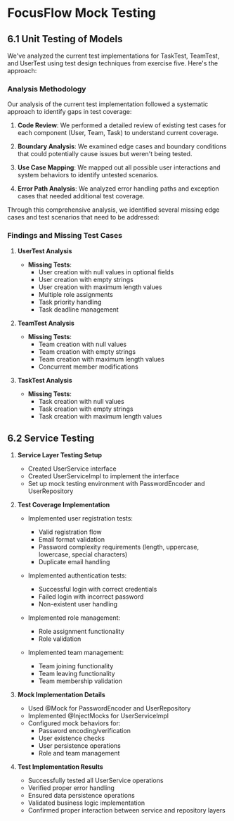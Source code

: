 # FocusFlow Mock Testing

## 6.1 Unit Testing of Models

We've analyzed the current test implementations for TaskTest, TeamTest, and UserTest using test design techniques from exercise five. Here's the approach:

### Analysis Methodology

Our analysis of the current test implementation followed a systematic approach to identify gaps in test coverage:

1. **Code Review**: We performed a detailed review of existing test cases for each component (User, Team, Task) to understand current coverage.

2. **Boundary Analysis**: We examined edge cases and boundary conditions that could potentially cause issues but weren't being tested.

3. **Use Case Mapping**: We mapped out all possible user interactions and system behaviors to identify untested scenarios.

4. **Error Path Analysis**: We analyzed error handling paths and exception cases that needed additional test coverage.

Through this comprehensive analysis, we identified several missing edge cases and test scenarios that need to be addressed:

### Findings and Missing Test Cases

1. **UserTest Analysis**
   
   - **Missing Tests**:
     - User creation with null values in optional fields
     - User creation with empty strings
     - User creation with maximum length values
     - Multiple role assignments
     - Task priority handling
     - Task deadline management

2. **TeamTest Analysis**

   - **Missing Tests**:
     - Team creation with null values
     - Team creation with empty strings
     - Team creation with maximum length values
     - Concurrent member modifications

3. **TaskTest Analysis**

   - **Missing Tests**:
     - Task creation with null values
     - Task creation with empty strings
     - Task creation with maximum length values


## 6.2 Service Testing


1. **Service Layer Testing Setup**
   - Created UserService interface
   - Created UserServiceImpl to implement the interface
   - Set up mock testing environment with PasswordEncoder and UserRepository

2. **Test Coverage Implementation**
   - Implemented user registration tests:
     - Valid registration flow
     - Email format validation
     - Password complexity requirements (length, uppercase, lowercase, special characters)
     - Duplicate email handling
   
   - Implemented authentication tests:
     - Successful login with correct credentials
     - Failed login with incorrect password
     - Non-existent user handling
   
   - Implemented role management:
     - Role assignment functionality
     - Role validation
   
   - Implemented team management:
     - Team joining functionality
     - Team leaving functionality
     - Team membership validation

3. **Mock Implementation Details**
   - Used @Mock for PasswordEncoder and UserRepository
   - Implemented @InjectMocks for UserServiceImpl
   - Configured mock behaviors for:
     - Password encoding/verification
     - User existence checks
     - User persistence operations
     - Role and team management

4. **Test Implementation Results**
   - Successfully tested all UserService operations
   - Verified proper error handling
   - Ensured data persistence operations
   - Validated business logic implementation
   - Confirmed proper interaction between service and repository layers

